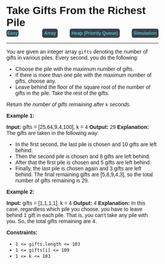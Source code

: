 
<style>
*{
    font-family: "Plus Jakarta Sans", sans-serif;
    padding: 0;
    margin: 0;
    box-sizing: border-box;
}
.diff{
    background: #3a3f4b;
    padding: 5px;
    width: max-content;
    border-radius: 5px;
    font-size: 12px;
    font-family: "Plus Jakarta Sans", sans-serif;
    font-weight: 700;
}
</style>

# Take Gifts From the Richest Pile

<div style="display: flex; justify-content: space-between; align-items: center">
<div class="diff" style="color: #46c6c2;padding: 2px; background-color: '#3a3f4b'; border-radius: 5px;">Easy</div>
<br>
<div class="diff" style="color: #46c6c2">Array</div>
<div class="diff" style="color: #46c6c2">Heap (Priority Queue)</div>
<div class="diff" style="color: #46c6c2">Simulation</div>
</div>

---

You are given an integer array `gifts` denoting the number of gifts in various piles. Every second, you do the following:

*   Choose the pile with the maximum number of gifts.
*   If there is more than one pile with the maximum number of gifts, choose any.
*   Leave behind the floor of the square root of the number of gifts in the pile. Take the rest of the gifts.

Return _the number of gifts remaining after_ `k` _seconds._

**Example 1:**

**Input:** gifts = \[25,64,9,4,100\], k = 4
**Output:** 29
**Explanation:** 
The gifts are taken in the following way:
- In the first second, the last pile is chosen and 10 gifts are left behind.
- Then the second pile is chosen and 8 gifts are left behind.
- After that the first pile is chosen and 5 gifts are left behind.
- Finally, the last pile is chosen again and 3 gifts are left behind.
The final remaining gifts are \[5,8,9,4,3\], so the total number of gifts remaining is 29.

**Example 2:**

**Input:** gifts = \[1,1,1,1\], k = 4
**Output:** 4
**Explanation:** 
In this case, regardless which pile you choose, you have to leave behind 1 gift in each pile. 
That is, you can't take any pile with you. 
So, the total gifts remaining are 4.

**Constraints:**

*   `1 <= gifts.length <= 103`
*   `1 <= gifts[i] <= 109`
*   `1 <= k <= 103`
